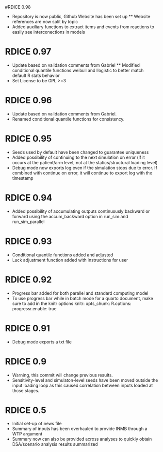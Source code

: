 #RDICE 0.98
* Repository is now public, Github Website has been set up
  ** Website references are now split by topic
* Added auxiliary functions to extract items and events from reactions to easily see interconections in models

# RDICE 0.97
* Update based on validation comments from Gabriel
  ** Modified conditional quantile functions weibull and llogistic to better match default R stats behavior
* Set License to be GPL >=3


# RDICE 0.96
* Update based on validation comments from Gabriel. 
* Renamed conditional quantile functions for consistency.

# RDICE 0.95
* Seeds used by default have been changed to guarantee uniqueness
* Added possibility of continuing to the next simulation on error (if it occurs at the patient/arm level, not at the statics/structural loading level)
* Debug mode now exports log even if the simulation stops due to error. If combined with continue on error, it will continue
to export log with the timestamp

# RDICE 0.94
* Added possibility of accumulating outputs continuously backward or forward using the accum_backward option in run_sim and run_sim_parallel

# RDICE 0.93
* Conditional quantile functions added and adjusted
* Luck adjustment function added with instructions for user

# RDICE 0.92
* Progress bar added for both parallel and standard computing model
* To use progress bar while in batch mode for a quarto document, make sure to add in the knitr options 
knitr:
  opts_chunk:
    R.options:
      progressr.enable: true

# RDICE 0.91
* Debug mode exports a txt file

# RDICE 0.9
* Warning, this commit will change previous results. 
* Sensitivity-level and simulaton-level seeds have been moved outside the input loading loop as this caused correlation between inputs loaded at those stages. 

# RDICE 0.5

* Initial set-up of news file
* Summary of inputs has been overhauled to provide INMB through a WTP argument
* Summary now can also be provided across analyses to quickly obtain DSA/scenario analysis results summarized
